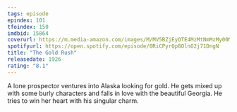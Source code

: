 ```yaml
---
tags: episode
epindex: 101
tfoindex: 150
imdbid: 15864
coverurl: https://m.media-amazon.com/images/M/MV5BZjEyOTE4MzMtNmMzMy00Mzc3LWJlOTQtOGJiNDE0ZmJiOTU4L2ltYWdlXkEyXkFqcGdeQXVyNTAyODkwOQ@@._V1_SY300_CR4,0,202,300_.jpg
spotifyurl: https://open.spotify.com/episode/0RiCPyrQp8OlnO2j71DngN
title: "The Gold Rush"
releasedate: 1926
rating: "8.1"
---
```


A lone prospector ventures into Alaska looking for gold. He gets mixed up with some burly characters and falls in love with the beautiful Georgia. He tries to win her heart with his singular charm.